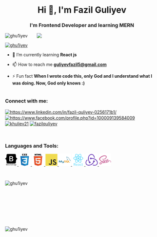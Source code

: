 

   <h1 align="center">Hi 👋, I'm Fazil Guliyev</h1>
<h3 align="center">I'm Frontend Developer and learning MERN</h3>
   <img src="https://media.giphy.com/media/B1uajA01vvL91Urtsp/giphy.gif" align="right" width="400">
<p align="left"> <img src="https://komarev.com/ghpvc/?username=ghu1iyev&label=Profile%20views&color=0e75b6&style=flat" alt="ghu1iyev" /> </p>

<p align="left"> <a href="https://github.com/ryo-ma/github-profile-trophy"><img width="400" src="https://github-profile-trophy.vercel.app/?username=ghu1iyev" alt="ghu1iyev" /></a> </p>

- 🌱 I’m currently learning **React js**

- 📫 How to reach me **guliyevfazil5@gmail.com**

- ⚡ Fun fact **When I wrote code this, only God and I understand what I was doing. Now, God only knows :)**
<br/><br/>
<h3 align="left">Connect with me:</h3>
<p align="left">
<a href="https://linkedin.com/in/https://www.linkedin.com/in/fazil-quliyev-0256171b1/" target="blank"><img align="center" src="https://raw.githubusercontent.com/rahuldkjain/github-profile-readme-generator/master/src/images/icons/Social/linked-in-alt.svg" alt="https://www.linkedin.com/in/fazil-quliyev-0256171b1/" height="30" width="40" /></a>
<a href="https://fb.com/https://www.facebook.com/profile.php?id=100009139584009" target="blank"><img align="center" src="https://raw.githubusercontent.com/rahuldkjain/github-profile-readme-generator/master/src/images/icons/Social/facebook.svg" alt="https://www.facebook.com/profile.php?id=100009139584009" height="30" width="40" /></a>
<a href="https://instagram.com/khuliev21" target="blank"><img align="center" src="https://raw.githubusercontent.com/rahuldkjain/github-profile-readme-generator/master/src/images/icons/Social/instagram.svg" alt="khuliev21" height="30" width="40" /></a>
<a href="https://www.behance.net/fazilquliyev" target="blank"><img align="center" src="https://raw.githubusercontent.com/rahuldkjain/github-profile-readme-generator/master/src/images/icons/Social/behance.svg" alt="fazilquliyev" height="30" width="40" /></a>
</p><br/>

<h3 align="left">Languages and Tools:</h3>
<p align="left"> <a href="https://getbootstrap.com" target="_blank" rel="noreferrer"> <img src="https://raw.githubusercontent.com/devicons/devicon/master/icons/bootstrap/bootstrap-plain-wordmark.svg" alt="bootstrap" width="40" height="40"/> </a> <a href="https://www.w3schools.com/css/" target="_blank" rel="noreferrer"> <img src="https://raw.githubusercontent.com/devicons/devicon/master/icons/css3/css3-original-wordmark.svg" alt="css3" width="40" height="40"/> </a> <a href="https://www.w3.org/html/" target="_blank" rel="noreferrer"> <img src="https://raw.githubusercontent.com/devicons/devicon/master/icons/html5/html5-original-wordmark.svg" alt="html5" width="40" height="40"/> </a> <a href="https://developer.mozilla.org/en-US/docs/Web/JavaScript" target="_blank" rel="noreferrer"> <img src="https://raw.githubusercontent.com/devicons/devicon/master/icons/javascript/javascript-original.svg" alt="javascript" width="40" height="40"/> </a> <a href="https://www.mysql.com/" target="_blank" rel="noreferrer"> <img src="https://raw.githubusercontent.com/devicons/devicon/master/icons/mysql/mysql-original-wordmark.svg" alt="mysql" width="40" height="40"/> </a> <a href="https://reactjs.org/" target="_blank" rel="noreferrer"> <img src="https://raw.githubusercontent.com/devicons/devicon/master/icons/react/react-original-wordmark.svg" alt="react" width="40" height="40"/> </a> <a href="https://redux.js.org" target="_blank" rel="noreferrer"> <img src="https://raw.githubusercontent.com/devicons/devicon/master/icons/redux/redux-original.svg" alt="redux" width="40" height="40"/> </a> <a href="https://sass-lang.com" target="_blank" rel="noreferrer"> <img src="https://raw.githubusercontent.com/devicons/devicon/master/icons/sass/sass-original.svg" alt="sass" width="40" height="40"/> </a> </p>
<br/>
<p><img align="left" src="https://github-readme-stats.vercel.app/api/top-langs?username=ghu1iyev&show_icons=true&locale=en&layout=compact" alt="ghu1iyev" /></p>
<br/><br/><br/><br/><br/><br/><br/><br/>
<p>&nbsp;<img align="left" src="https://github-readme-stats.vercel.app/api?username=ghu1iyev&show_icons=true&locale=en" alt="ghu1iyev" /></p>
